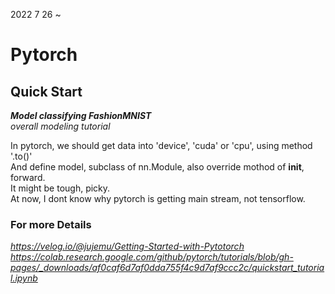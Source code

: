 2022 7 26 ~

# Pytorch
## Quick Start
___Model classifying FashionMNIST___  
_overall modeling tutorial_  

In pytorch, we should get data into 'device', 'cuda' or 'cpu', using method '.to()'  
And define model, subclass of nn.Module, also override mothod of __init__, forward.  
It might be tough, picky.  
At now, I dont know why pytorch is getting main stream, not tensorflow.  

### For more Details

_https://velog.io/@jujemu/Getting-Started-with-Pytotorch_  
_https://colab.research.google.com/github/pytorch/tutorials/blob/gh-pages/_downloads/af0caf6d7af0dda755f4c9d7af9ccc2c/quickstart_tutorial.ipynb_   
